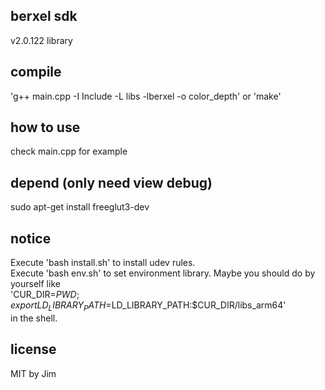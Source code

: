 ## berxel sdk  
v2.0.122 library 

## compile  
'g++ main.cpp -I Include -L libs -lberxel -o color_depth' or 'make'

## how to use
check main.cpp for example

## depend (only need view debug)
sudo apt-get install freeglut3-dev

## notice
Execute 'bash install.sh' to install udev rules.   
Execute 'bash env.sh' to set environment library.
Maybe you should do by yourself like  
'CUR_DIR=$PWD; export LD_LIBRARY_PATH=$LD_LIBRARY_PATH:$CUR_DIR/libs_arm64'  
in the shell.

## license  
MIT by Jim
